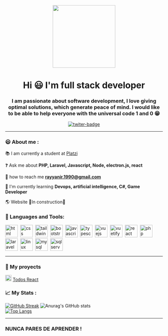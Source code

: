 <div id="header" align="center">
    <img src="https://media.giphy.com/media/lXHwJv89PvdN200Anr/giphy.gif" width="200">
    <h1 align="center">Hi 😃  I'm full stack developer</h1>
    <h3 align="center"> I am passionate about software development, I love giving optimal solutions, which generate peace of mind. I would like to be able to help everyone with the universal code 1 and 0 😁</h3>
</div>

<div id="badges" align="center">
    <a href="https://twitter.com/rayyanirr">
        <img src="https://img.shields.io/twitter/follow/rayyanirr?style=social" alt="twiter-badge">
    </a>
</div>

---

### 😃 About me :

📚 I am currently a student at [Platzi](https://platzi.com/p/rayyanirrosales/) 

❓ Ask me about **PHP, Laravel, Javascript, Node, electron.js, react**

📧  how to reach me **rayyanir.1990@gmail.com**

🌱 I'm currently learning **Devops, artificial intelligence, C#, Game Developer**

🌎 Website 🚧In construction🚧

<div align="left">
    <h3> 🔨 Languages and Tools: </h3>
         <img src="https://cdn.jsdelivr.net/gh/devicons/devicon/icons/html5/html5-original-wordmark.svg" title="html" alt="html" width="40" height="40"/>&nbsp;
         <img src="https://cdn.jsdelivr.net/gh/devicons/devicon/icons/css3/css3-original-wordmark.svg" title="css" alt="css" width="40" height="40"/>&nbsp;
         <img src="https://cdn.jsdelivr.net/gh/devicons/devicon/icons/tailwindcss/tailwindcss-original-wordmark.svg" title="tailwind" alt="taildwind" width="40" height="40"/>&nbsp;
          <img src="https://cdn.jsdelivr.net/gh/devicons/devicon/icons/bootstrap/bootstrap-original-wordmark.svg" title="bootstrap" alt="bootstrap" width="40" height="40"/>&nbsp;
           <img src="https://cdn.jsdelivr.net/gh/devicons/devicon/icons/javascript/javascript-original.svg" title="javascript" alt="javascript" width="40" height="40"/>&nbsp;
            <img src="https://cdn.jsdelivr.net/gh/devicons/devicon/icons/typescript/typescript-original.svg" title="typescript" alt="typescript" width="40" height="40"/>&nbsp;
            <img src="https://cdn.jsdelivr.net/gh/devicons/devicon/icons/vuejs/vuejs-original-wordmark.svg" title="vuejs" alt="vuejs" width="40" height="40"/>&nbsp;
            <img src="https://cdn.jsdelivr.net/gh/devicons/devicon/icons/vuetify/vuetify-original.svg" title="vuetify" alt="vuetify" width="40" height="40"/>&nbsp;
     <img src="https://cdn.jsdelivr.net/gh/devicons/devicon/icons/react/react-original-wordmark.svg" title="react" alt="react" width="40" height="40"/>&nbsp;
         <img src="https://cdn.jsdelivr.net/gh/devicons/devicon/icons/php/php-original.svg" title="php" alt="php" width="40" height="40"/>&nbsp;
        <img src="https://cdn.jsdelivr.net/gh/devicons/devicon/icons/laravel/laravel-plain-wordmark.svg" title="laravel" alt="laravel" width="40" height="40"/>&nbsp;
        <img src="https://cdn.jsdelivr.net/gh/devicons/devicon/icons/linux/linux-original.svg" title="linux" alt="linux" width="40" height="40"/>&nbsp;
    <img src="https://cdn.jsdelivr.net/gh/devicons/devicon/icons/mysql/mysql-original-wordmark.svg" title="mysql" alt="mysql" width="40" height="40"/>&nbsp;
    <img src="https://cdn.jsdelivr.net/gh/devicons/devicon/icons/microsoftsqlserver/microsoftsqlserver-plain-wordmark.svg" title="sqlserver" alt="sqlserver" width="40" height="40"/>&nbsp;
</div>

---

### 🚥 My proyects
 <img src="https://cdn.jsdelivr.net/gh/devicons/devicon/icons/react/react-original-wordmark.svg" title="react" alt="react" width="20" height="20"/>  [Todos React](https://rayyanirr.github.io/todo)


### 📈 My Stats : 

[![GitHub Streak](http://github-readme-streak-stats.herokuapp.com?user=rayyanirr&theme=dark&hide_border=true&border_radius=5.4)](https://github.com/rayyanirr)
![Anurag's GitHub stats](https://github-readme-stats.vercel.app/api?username=rayyanirr&show_icons=true&theme=radical)<br>
[![Top Langs](https://github-readme-stats.vercel.app/api/top-langs/?username=rayyanirr&hide_progress=false&layout=compact)](https://github.com/rayyanirr)

---

### NUNCA PARES DE APRENDER !
